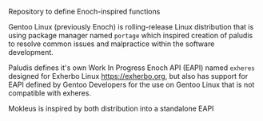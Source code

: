 Repository to define Enoch-inspired functions

Gentoo Linux (previously Enoch) is rolling-release Linux distribution that is using package manager named `portage` which inspired creation of paludis to resolve common issues and malpractice within the software development.

Paludis defines it's own Work In Progress Enoch API (EAPI) named `exheres` designed for Exherbo Linux <https://exherbo.org>, but also has support for EAPI defined by Gentoo Developers for the use on Gentoo Linux that is not compatible with exheres.

Mokleus is inspired by both distribution into a standalone EAPI

